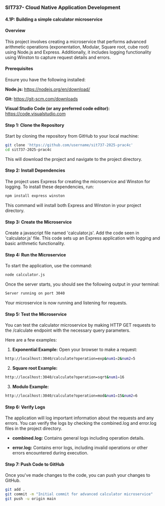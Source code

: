 
### SIT737- Cloud Native Application Development ####
#### 4.1P: Building a simple calculator microservice

#### Overview

This project involves creating a microservice that performs advanced arithmetic operations (exponentation, Modular, Square root, cube root) using Node.js and Express. Additionally, it includes logging functionality using Winston to capture request details and errors.

#### Prerequisites

Ensure you have the following installed:

**Node.js:** https://nodejs.org/en/download/

**Git:** https://git-scm.com/downloads

**Visual Studio Code (or any preferred code editor):** https://code.visualstudio.com

#### Step 1: Clone the Repository

Start by cloning the repository from GitHub to your local machine:

```sh
git clone 'https://github.com/username/sit737-2025-prac4c'
cd sit737-2025-prac4c
```
This will download the project and navigate to the project directory.

#### Step 2: Install Dependencies

The project uses Express for creating the microservice and Winston for logging. To install these dependencies, run:

```sh
npm install express winston
```
This command will install both Express and Winston in your project directory.

#### Step 3: Create the Microservice

Create a javascript file named 'calculator.js'. Add the code seen in 'calculator.js' file. This code sets up an Express application with logging and basic arithmetic functionality.

#### Step 4: Run the Microservice

To start the application, use the command:

```sh
node calculator.js
```

Once the server starts, you should see the following output in your terminal:
```sh
Server running on port 3040
```

Your microservice is now running and listening for requests.

#### Step 5: Test the Microservice

You can test the calculator microservice by making HTTP GET requests to the /calculate endpoint with the necessary query parameters.

Here are a few examples:

1. **Exponential Example:** Open your browser to make a request:

```sh 
http://localhost:3040/calculate?operation=exp&num1=2&num2=5
```

2. **Square root Example:** 

```sh 
http://localhost:3040/calculate?operation=sqrt&num1=16
```

3. **Modulo Example:**

```sh
http://localhost:3040/calculate?operation=mod&num1=15&num2=6
```

#### Step 6: Verify Logs

The application will log important information about the requests and any errors. You can verify the logs by checking the combined.log and error.log files in the project directory.

- **combined.log:** Contains general logs including operation details.

- **error.log:** Contains error logs, including invalid operations or other errors encountered during execution.

#### Step 7: Push Code to GitHub

Once you've made changes to the code, you can push your changes to GitHub.

```sh
git add .
git commit -m "Initial commit for advanced calculator microservice"
git push -u origin main
```
